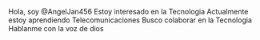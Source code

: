 Hola, soy @AngelJan456 
Estoy interesado en la Tecnologia
Actualmente estoy aprendiendo Telecomunicaciones
Busco colaborar en la Tecnologia
Hablanme con la voz de dios
